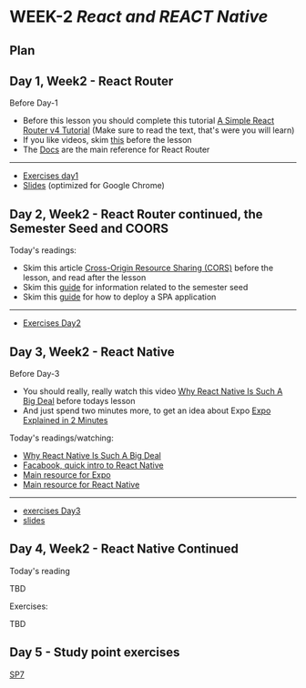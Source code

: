 # WEEK-2 *React and REACT Native*

## Plan

## Day 1, Week2  - React Router

Before Day-1

- Before this lesson you should complete this tutorial [A Simple React Router v4 Tutorial](https://medium.com/@pshrmn/a-simple-react-router-v4-tutorial-7f23ff27adf)
(Make sure to read the text, that's were you will learn)
- If you like videos, skim [this](https://reacttraining.com/react-router/) before the lesson
- The [Docs](https://reacttraining.com/react-router/web/guides/philosophy) are the main reference for React Router
---
- [Exercises day1](https://docs.google.com/document/d/1o-VeUXFtrMHvkQ6HfuwHHgefiviFk1Uu_5BcpSsPWFg/edit?usp=sharing)
- [Slides](http://sem3slides.mydemos.dk/reactRouting/routing.html#1) (optimized for Google Chrome)

## Day 2, Week2 - React Router continued, the Semester Seed and COORS

Today's readings:
- Skim this article [Cross-Origin Resource Sharing (CORS)](https://developer.mozilla.org/en-US/docs/Web/HTTP/CORS) before the lesson, and read after the lesson
- Skim this [guide](https://docs.google.com/document/d/1pt9ZVOtY9MID8xXGRDtDWy07GYPKs90Pj2wS2T8F9Lg/edit?usp=sharing) for information related to the semester seed
- Skim this [guide](https://docs.google.com/document/d/1Sxt-b-_BWlF1UlnLfS-mXou9RZeecze3f4EOweQXUDk/edit?usp=sharing) for how to deploy a SPA application
---
- [Exercises Day2](https://docs.google.com/document/d/1c-yHpIyWqiH0PNKoW6IAGUJi7OLe8v0wRiivXd0pgfM/edit?usp=sharing)

##  Day 3, Week2 - React Native

Before Day-3

- You should really, really watch this video [Why React Native Is Such A Big Deal](https://www.youtube.com/watch?v=CAc_PAbJkVU) before todays lesson
- And just spend two minutes more, to get an idea about Expo [Expo Explained in 2 Minutes](https://www.youtube.com/watch?v=IQI9aUlouMI)

Today's readings/watching:
- [Why React Native Is Such A Big Deal](https://www.youtube.com/watch?v=CAc_PAbJkVU)
- [Facabook, quick intro to React Native](https://facebook.github.io/react-native/)
- [Main resource for Expo](https://docs.expo.io/versions/latest/index.html)
- [Main resource for React Native](https://facebook.github.io/react-native/docs/getting-started.html)

---
- [exercises Day3](https://docs.google.com/document/d/1Rno9-x_B4dJwEDonpDpcq-gY3EjSxf9Lt42s9GKpYDE/edit?usp=sharing)
- [slides](https://efif.sharepoint.com/sites/cph/Lyngby/_layouts/15/guestaccess.aspx?docid=04450ab78c4af4a52b57374a8a0bbab99&authkey=Abf1DjeZQAopUlja2hem9cs)

## Day 4, Week2 - React Native Continued

Today's reading

TBD

Exercises:

TBD

## Day 5 - Study point exercises
[SP7](#)
